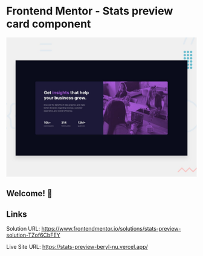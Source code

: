 # Frontend Mentor - Stats preview card component

![Design preview for the Stats preview card component coding challenge](./design/desktop-preview.jpg)

## Welcome! 👋

## Links 
Solution URL: https://www.frontendmentor.io/solutions/stats-preview-solution-TZof6CbFEY

Live Site URL: https://stats-preview-beryl-nu.vercel.app/

